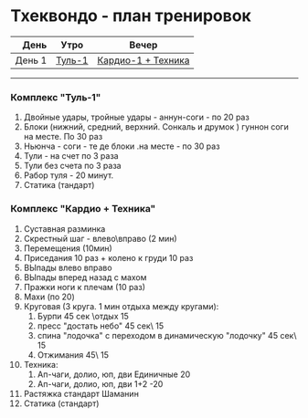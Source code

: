 # Тхеквондо - план тренировок 
| День        |Утро| Вечер  |
| -------------: |:----:|:-----:|
| День 1      | [Туль-1](tkw.md#комплекс-туль-1) | [Кардио-1 + Техника](tkw.md#комплекс-кардио--техника) |

----------
###  Комплекс "Туль-1"
1. Двойные удары, тройные удары - аннун-соги - по 20 раз
2. Блоки (нижний, средний, верхний. Сонкаль и друмок ) гуннон соги на месте. По 30 раз
3. Ньюнча - соги - те де блоки .на месте - по 30 раз
4. Тули - на счет по 3 раза
5. Тули без счета по 3 раза
6. Рабор туля - 20 минут.
7. Статика (тандарт)

###  Комплекс "Кардио + Техника"
1. Суставная разминка
2. Скрестный шаг - влево\вправо (2 мин)
3. Перемещения (10мин)
4. Приседания 10 раз + колено к груди 10 раз  
5. ВЫпады влево вправо
6. ВЫпады вперед назад с махом
7. Пражки ноги к плечам (10 раз)
8. Махи (по 20)
9. Круговая (3 круга. 1 мин отдыха между кругами):
   1.  Бурпи 45 сек \отдых 15
   2.  пресс "достать небо" 45 сек\ 15
   3.  спина "лодочка" с переходом в динамическую "лодочку" 45 сек\ 15
   4.  Отжимания 45\ 15
10. Техника:
    1.  Ап-чаги, долио, юп, дви Единичные 20
    2.  Ап-чаги, долио, юп, дви 1+2  -20
11. Растяжка стандарт Шаманин
12. Статика (стандарт)